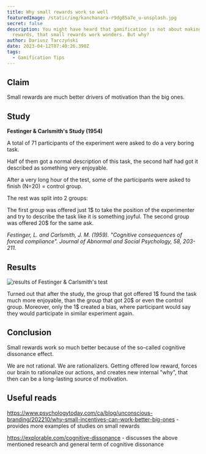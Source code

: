 ```yaml
---
title: Why small rewards work so well
featuredImage: /static/img/kanchanara-r9dg85a7e_u-unsplash.jpg
secret: false
description: You might have heard that gamification is not about making big
  rewards, that small rewards work wonders. But why?
author: Dariusz Tarczyński
date: 2023-04-12T07:40:26.390Z
tags:
  - Gamification Tips
---
```

## **Claim**

Small rewards are much better drivers of motivation than the big ones.

## **Study**

**Festinger & Carlsmith's Study (1954)**

A total of 71 participants of the experiment were asked to do a very boring task.

Half of them got a normal description of this task, the second half had got it described as something very enjoyable.

After a very long hour of the test, some of the participants were asked to finish (N=20) = control group.

The rest was split into 2 groups:

The first group was offered just 1$ to take the position of the experimenter and try to describe the task like it is something joyful.
The second group was offered 20$ for the same ask.

*Festinger, L. and Carlsmith, J. M. (1959). "Cognitive consequences of forced compliance". Journal of Abnormal and Social Psychology, 58, 203-211.*

## **Results**

![results of Festinger & Carlsmith's test](/static/img/brave_laol8sf8t6.png)

Turned out that after the study, the group that got offered 1$ found the task much more enjoyable, than the group that got 20$ or even the control group. Moreover, only the 1$ created a bias, where participant would say they would participate in similar experiment again.

## **Conclusion**

Small rewards work so much better because of the so-called cognitive dissonance effect.

We are not rational. We are rationalizers. Getting offered low reward, forces our brain to rationalize our actions, and creates new internal "why", that then can be a long-lasting source of motivation.

## Useful reads

<https://www.psychologytoday.com/ca/blog/unconscious-branding/202210/why-small-incentives-can-work-better-big-ones> - provides more examples of studies on small rewards

<https://explorable.com/cognitive-dissonance> - discusses the above mentioned research and general term of cognitive dissonance